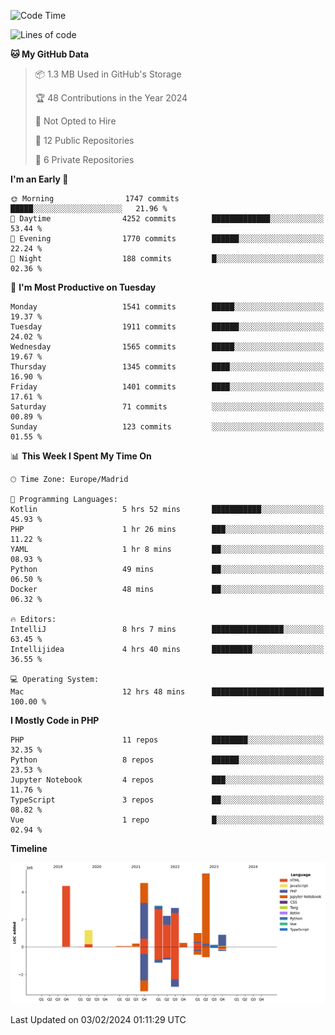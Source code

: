 <!--START_SECTION:waka-->
![Code Time](http://img.shields.io/badge/Code%20Time-27%20hrs%2014%20mins-blue)

![Lines of code](https://img.shields.io/badge/From%20Hello%20World%20I%27ve%20Written-26.3%20million%20lines%20of%20code-blue)

**🐱 My GitHub Data** 

> 📦 1.3 MB Used in GitHub's Storage 
 > 
> 🏆 48 Contributions in the Year 2024
 > 
> 🚫 Not Opted to Hire
 > 
> 📜 12 Public Repositories 
 > 
> 🔑 6 Private Repositories 
 > 
**I'm an Early 🐤** 

```text
🌞 Morning                1747 commits        █████░░░░░░░░░░░░░░░░░░░░   21.96 % 
🌆 Daytime                4252 commits        █████████████░░░░░░░░░░░░   53.44 % 
🌃 Evening                1770 commits        ██████░░░░░░░░░░░░░░░░░░░   22.24 % 
🌙 Night                  188 commits         █░░░░░░░░░░░░░░░░░░░░░░░░   02.36 % 
```
📅 **I'm Most Productive on Tuesday** 

```text
Monday                   1541 commits        █████░░░░░░░░░░░░░░░░░░░░   19.37 % 
Tuesday                  1911 commits        ██████░░░░░░░░░░░░░░░░░░░   24.02 % 
Wednesday                1565 commits        █████░░░░░░░░░░░░░░░░░░░░   19.67 % 
Thursday                 1345 commits        ████░░░░░░░░░░░░░░░░░░░░░   16.90 % 
Friday                   1401 commits        ████░░░░░░░░░░░░░░░░░░░░░   17.61 % 
Saturday                 71 commits          ░░░░░░░░░░░░░░░░░░░░░░░░░   00.89 % 
Sunday                   123 commits         ░░░░░░░░░░░░░░░░░░░░░░░░░   01.55 % 
```


📊 **This Week I Spent My Time On** 

```text
🕑︎ Time Zone: Europe/Madrid

💬 Programming Languages: 
Kotlin                   5 hrs 52 mins       ███████████░░░░░░░░░░░░░░   45.93 % 
PHP                      1 hr 26 mins        ███░░░░░░░░░░░░░░░░░░░░░░   11.22 % 
YAML                     1 hr 8 mins         ██░░░░░░░░░░░░░░░░░░░░░░░   08.93 % 
Python                   49 mins             ██░░░░░░░░░░░░░░░░░░░░░░░   06.50 % 
Docker                   48 mins             ██░░░░░░░░░░░░░░░░░░░░░░░   06.32 % 

🔥 Editors: 
IntelliJ                 8 hrs 7 mins        ████████████████░░░░░░░░░   63.45 % 
Intellijidea             4 hrs 40 mins       █████████░░░░░░░░░░░░░░░░   36.55 % 

💻 Operating System: 
Mac                      12 hrs 48 mins      █████████████████████████   100.00 % 
```

**I Mostly Code in PHP** 

```text
PHP                      11 repos            ████████░░░░░░░░░░░░░░░░░   32.35 % 
Python                   8 repos             ██████░░░░░░░░░░░░░░░░░░░   23.53 % 
Jupyter Notebook         4 repos             ███░░░░░░░░░░░░░░░░░░░░░░   11.76 % 
TypeScript               3 repos             ██░░░░░░░░░░░░░░░░░░░░░░░   08.82 % 
Vue                      1 repo              █░░░░░░░░░░░░░░░░░░░░░░░░   02.94 % 
```



**Timeline**

![Lines of Code chart](https://raw.githubusercontent.com/danisoronellas/danisoronellas/main/assets/bar_graph.png)


 Last Updated on 03/02/2024 01:11:29 UTC
<!--END_SECTION:waka-->
